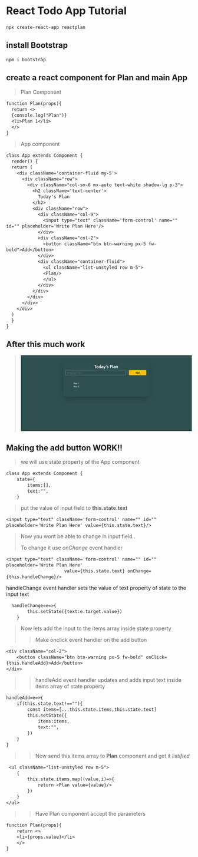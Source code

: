 # React Todo App Tutorial
    npx create-react-app reactplan

## install Bootstrap
    npm i bootstrap
    
## create a react component for Plan and main App
> Plan Component 


    function Plan(props){
      return <>
      {console.log("Plan")}
      <li>Plan 1</li>
      </>
    }


> App component


    class App extends Component {
      render() {
      return (
        <div className='container-fluid my-5'>
          <div className="row">
            <div className="col-sm-6 mx-auto text-white shadow-lg p-3">
              <h2 className='text-center'>
                Today's Plan
              </h2>
              <div className="row">
                <div className="col-9">
                  <input type="text" className='form-control' name="" id="" placeholder='Write Plan Here'/>
                </div>
                <div className="col-2">
                  <button className="btn btn-warning px-5 fw-bold">Add</button>
                </div>
                <div className="container-fluid">
                  <ul className="list-unstyled row m-5">
                  <Plan/>
                  </ul>
                </div>
              </div>
            </div>
          </div>
        </div>
      )
      }
    }

## After this much work

> ![alt text](1.png)

## Making the add button WORK!!

> we will use state property of the App component

    class App extends Component {
        state={
            items:[],
            text:"",
        }

> put the value of input field to **this.state.text**

    <input type="text" className='form-control' name="" id="" placeholder='Write Plan Here' value={this.state.text}/>
    
> Now you wont be able to change in input field..
> 
> To change it use *onChange* event handler

    <input type="text" className='form-control' name="" id="" placeholder='Write Plan Here'
						  value={this.state.text} onChange={this.handleChange}/>
                          
  handleChange event handler sets the value of text property of state to the input text
  
      handleChange=e=>{
            this.setState({text:e.target.value})
        }
        
> Now lets add the input to the items array inside state property
>> Make onclick event handler on the add button

    <div className="col-2">
        <button className="btn btn-warning px-5 fw-bold" onClick={this.handleAdd}>Add</button>
    </div>
    
>> handleAdd event handler updates and adds input text inside items array of state property

	handleAdd=e=>{
		if(this.state.text!==""){
			const items=[...this.state.items,this.state.text]
			this.setState({
				items:items,
				text:"",
			})
		}
	}
>> Now send this items array to **Plan** component and get it *listified*

     <ul className="list-unstyled row m-5">
        {
            this.state.items.map((value,i)=>{
                return <Plan value={value}/>
            })
        }
	</ul>
    
>> Have Plan component accept the parameters

    function Plan(props){
        return <>
        <li>{props.value}</li>
        </>
    }
